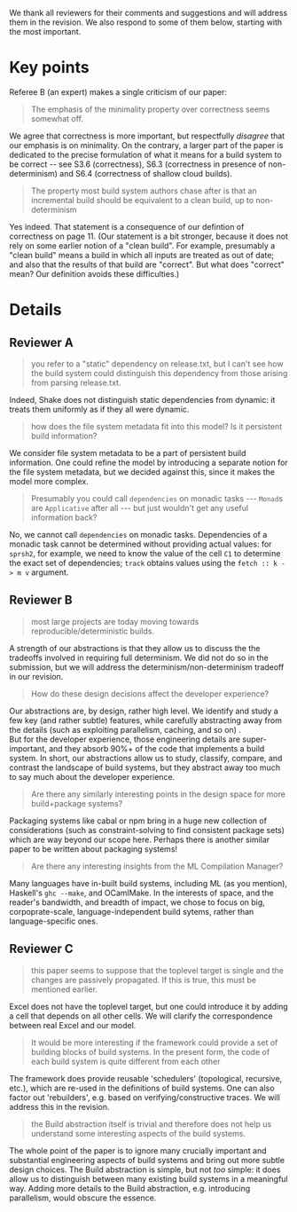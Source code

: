 We thank all reviewers for their comments and suggestions and will address them
in the revision. We also respond to some of them below, starting with the most
important.

# Key points

Referee B (an expert) makes a single criticism of our paper:

> The emphasis of the minimality property over correctness seems somewhat off.

We agree that correctness is more important, but respectfully *disagree* that our 
emphasis is on minimality. On the contrary, a larger part
of the paper is dedicated to the precise formulation of what it means for a
build system to be correct -- see S3.6 (correctness), S6.3 (correctness in
presence of non-determinism) and S6.4 (correctness of shallow cloud builds).

> The property most build system authors chase after is that an incremental
> build should be equivalent to a clean build, up to non-determinism

Yes indeed. That statement is a consequence of our defintion of correctness
on page 11.   (Our statement is a bit stronger, because it does not rely
on some earlier notion of a "clean build".   For example, presumably
a "clean build" means a build in which all inputs are treated as out
of date; and also that the results of that build are "correct".  But
what does "correct" mean?  Our definition avoids these difficulties.)



# Details

## Reviewer A

> you refer to a "static" dependency on release.txt,
> but I can't see how the build system could distinguish this
> dependency from those arising from parsing release.txt.

Indeed, Shake does not distinguish static dependencies from dynamic: it
treats them uniformly as if they all were dynamic.

> how does the file system metadata fit into this model? Is it persistent
> build information?

We consider file system metadata to be a part of persistent build information.
One could refine the model by introducing a separate notion for the file system
metadata, but we decided against this, since it makes the model more complex.

> Presumably you could call `dependencies` on monadic tasks --- `Monad`s are
> `Applicative` after all --- but just wouldn't get any useful information back?

No, we cannot call `dependencies` on monadic tasks. Dependencies of a monadic
task cannot be determined without providing actual values: for `sprsh2`, for
example, we need to know the value of the cell `C1` to determine the exact set
of dependencies; `track` obtains values using the `fetch :: k -> m v` argument.

## Reviewer B

> most large projects are today moving towards reproducible/deterministic builds.

A strength of our abstractions is that they allow us to discuss the the tradeoffs
involved in requiring full determinism.  We did not do so in the submission, but
we will address the determinism/non-determinism tradeoff in our revision.

> How do these design decisions affect the developer experience?

Our abstractions are, by design, rather high level.  We identify and study a few key
(and rather subtle) features, while carefully abstracting away from the details
(such as exploiting parallelism, caching, and so on) .  
But for the developer experience, those engineering details are super-important,
and they absorb 90%+ of the code that implements a build system.
In short, our abstractions allow us to study, classify, compare, and contrast
the landscape of build systems, but they abstract away too much to say much
about the developer experience.

> Are there any similarly interesting points in the design space for more
> build+package systems?

Packaging systems like cabal or npm bring in a huge new collection of
considerations (such as constraint-solving to find consistent package sets)
which are way beyond our scope here.  Perhaps there is another similar paper
to be written about packaging systems!

> Are there any interesting insights from the ML Compilation Manager?

Many languages have in-built build systems, including ML (as you mention),
Haskell's `ghc --make`, and OCamlMake. In the interests of space, and the
reader's bandwidth, and breadth of impact, we chose to focus on big, corpoprate-scale,
language-independent build sytems, rather than language-specific ones.

## Reviewer C

> this paper seems to suppose that the toplevel target is single and the changes
> are passively propagated. If this is true, this must be mentioned earlier.

Excel does not have the toplevel target, but one could introduce it by adding a
cell that depends on all other cells. We will clarify the correspondence between
real Excel and our model.

> It would be more interesting if the framework could provide a set of building
> blocks of build systems. In the present form, the code of each build system is
> quite different from each other

The framework does provide reusable 'schedulers' (topological, recursive, etc.),
which are re-used in the definitions of build systems. One can also factor out
'rebuilders', e.g. based on verifying/constructive traces. We will address this
in the revision.

> the Build abstraction itself is trivial and therefore does not help us
> understand some interesting aspects of the build systems.

The whole point of the paper is to ignore many crucially important and
substantial engineering aspects of build systems and bring out more subtle
design choices. The Build abstraction is simple, but not *too* simple: it does
allow us to distinguish between many existing build systems in a meaningful way.
Adding more details to the Build abstraction, e.g. introducing parallelism,
would obscure the essence.
